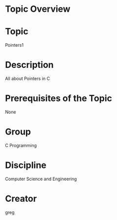 
Topic Overview
==============

# Topic
Pointers1
# Description
All about Pointers in C
# Prerequisites of the Topic
None
# Group
C Programming
# Discipline
Computer Science and Engineering
# Creator
greg